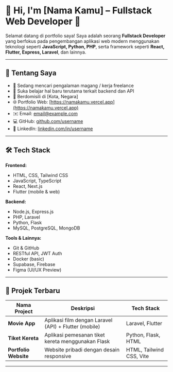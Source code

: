 # 👋 Hi, I'm [Nama Kamu] – Fullstack Web Developer 🚀

Selamat datang di portfolio saya! Saya adalah seorang **Fullstack Developer** yang berfokus pada pengembangan aplikasi web modern menggunakan teknologi seperti **JavaScript, Python, PHP**, serta framework seperti **React, Flutter, Express, Laravel**, dan lainnya.

---

## 📌 Tentang Saya

- 💼 Sedang mencari pengalaman magang / kerja freelance
- 🧠 Suka belajar hal baru terutama terkait backend dan API
- 📍 Berdomisili di [Kota, Negara]
- 🌐 Portfolio Web: [https://namakamu.vercel.app](https://namakamu.vercel.app)
- ✉️ Email: [email@example.com](mailto:email@example.com)
- 💻 GitHub: [github.com/username](https://github.com/username)
- 🔗 LinkedIn: [linkedin.com/in/username](https://linkedin.com/in/username)

---

## 🛠️ Tech Stack

**Frontend:**
- HTML, CSS, Tailwind CSS
- JavaScript, TypeScript
- React, Next.js
- Flutter (mobile & web)

**Backend:**
- Node.js, Express.js
- PHP, Laravel
- Python, Flask
- MySQL, PostgreSQL, MongoDB

**Tools & Lainnya:**
- Git & GitHub
- RESTful API, JWT Auth
- Docker (basic)
- Supabase, Firebase
- Figma (UI/UX Preview)

---

## 📂 Projek Terbaru

| Nama Project | Deskripsi | Tech Stack |
|--------------|-----------|------------|
| **Movie App** | Aplikasi film dengan Laravel (API) + Flutter (mobile) | Laravel, Flutter |
| **Tiket Kereta** | Aplikasi pemesanan tiket kereta menggunakan Flask | Python, Flask, HTML |
| **Portfolio Website** | Website pribadi dengan desain responsive | HTML, Tailwind CSS, Vite |

---


